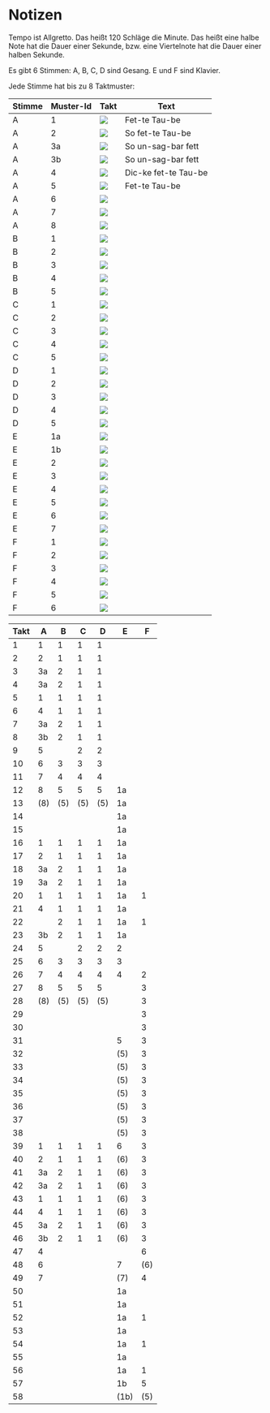 Notizen
=======

Tempo ist Allgretto. Das heißt 120 Schläge die Minute. Das heißt eine halbe Note hat die Dauer einer Sekunde, bzw. eine Viertelnote hat die Dauer einer halben Sekunde.

Es gibt 6 Stimmen: A, B, C, D sind Gesang. E und F sind Klavier.

Jede Stimme hat bis zu 8 Taktmuster:

|Stimme|Muster-Id|Takt|Text|
|------|---------|----|----|
|A|1|![](/muster/A1.png)| Fet-te Tau-be|
|A|2|![](/muster/A2.png)|So fet-te Tau-be|
|A|3a|![](/muster/A3a.png)|So un-sag-bar fett|
|A|3b|![](/muster/A3b.png)|So un-sag-bar fett|
|A|4|![](/muster/A4.png)|Dic-ke fet-te Tau-be|
|A|5|![](/muster/A5.png)|Fet-te Tau-be|
|A|6|![](/muster/A6.png)||
|A|7|![](/muster/A7.png)||
|A|8|![](/muster/A8.png)||
|B|1|![](/muster/B1.png)||
|B|2|![](/muster/B2.png)||
|B|3|![](/muster/B3.png)||
|B|4|![](/muster/B4.png)||
|B|5|![](/muster/B5.png)||
|C|1|![](/muster/C1.png)||
|C|2|![](/muster/C2.png)||
|C|3|![](/muster/C3.png)||
|C|4|![](/muster/C4.png)||
|C|5|![](/muster/C5.png)||
|D|1|![](/muster/D1.png)||
|D|2|![](/muster/D2.png)||
|D|3|![](/muster/D3.png)||
|D|4|![](/muster/D4.png)||
|D|5|![](/muster/D5.png)||
|E|1a|![](/muster/E1a.png)||
|E|1b|![](/muster/E1b.png)||
|E|2|![](/muster/E2.png)||
|E|3|![](/muster/E3.png)||
|E|4|![](/muster/E4.png)||
|E|5|![](/muster/E5.png)||
|E|6|![](/muster/E6.png)||
|E|7|![](/muster/E7.png)||
|F|1|![](/muster/F1.png)||
|F|2|![](/muster/F2.png)||
|F|3|![](/muster/F3.png)||
|F|4|![](/muster/F4.png)||
|F|5|![](/muster/F5.png)||
|F|6|![](/muster/F6.png)||

|Takt|A|B|C|D|E|F|
|----|-|-|-|-|-|-|
|1|1|1|1|1|||
|2|2|1|1|1|||
|3|3a|2|1|1|||
|4|3a|2|1|1|||
|5|1|1|1|1|||
|6|4|1|1|1|||
|7|3a|2|1|1|||
|8|3b|2|1|1|||
|9|5||2|2|||
|10|6|3|3|3|||
|11|7|4|4|4|||
|12|8|5|5|5|1a||
|13|(8)|(5)|(5)|(5)|1a||
|14|||||1a||
|15|||||1a||
|16|1|1|1|1|1a||
|17|2|1|1|1|1a||
|18|3a|2|1|1|1a||
|19|3a|2|1|1|1a||
|20|1|1|1|1|1a|1|
|21|4|1|1|1|1a||
|22||2|1|1|1a|1|
|23|3b|2|1|1|1a||
|24|5||2|2|2||
|25|6|3|3|3|3||
|26|7|4|4|4|4|2|
|27|8|5|5|5||3|
|28|(8)|(5)|(5)|(5)||3|
|29||||||3|
|30||||||3|
|31|||||5|3|
|32|||||(5)|3|
|33|||||(5)|3|
|34|||||(5)|3|
|35|||||(5)|3|
|36|||||(5)|3|
|37|||||(5)|3|
|38|||||(5)|3|
|39|1|1|1|1|6|3|
|40|2|1|1|1|(6)|3|
|41|3a|2|1|1|(6)|3|
|42|3a|2|1|1|(6)|3|
|43|1|1|1|1|(6)|3|
|44|4|1|1|1|(6)|3|
|45|3a|2|1|1|(6)|3|
|46|3b|2|1|1|(6)|3|
|47|4|||||6|
|48|6||||7|(6)|
|49|7||||(7)|4|
|50|||||1a||
|51|||||1a||
|52|||||1a|1|
|53|||||1a||
|54|||||1a|1|
|55|||||1a||
|56|||||1a|1|
|57|||||1b|5|
|58|||||(1b)|(5)|
